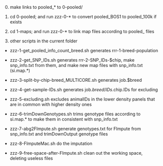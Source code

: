 
0. make links to pooled_* to 0-pooled/

1. cd 0-pooled; and run zzz-0-* to convert pooled_BOS1 to pooled_100k if exists

2. cd 1-maps;   and run zzz-0-* to link map files according to pooled_ files


3. other scripts in the current folder

  - zzz-1-get_pooled_info_count_breed.sh
	generates rrr-1-breed-population

  - zzz-2-get_SNP_IDs.sh
	generates rrr-2-SNP_IDs-$chip, make snp_info.txt from them, and make new map files with snp_info.txt (si.map.*)

  - zzz-3-split-by-chip-breed_MULTICORE.sh
	generates job.$breed

  - zzz-4-get-sample-IDs.sh
	generates job.$breed/IDs.$chip.IDs for excluding

  - zzz-5-excluding.sh
	excludes animalIDs in the lower density panels that are in common with higher density ones

  - zzz-6-trimDownGenotypes.sh
	trims genotype files according to si.map.* to make them in consistent with snp_info.txt

  - zzz-7-abg2FImpute.sh
	generate genotypes.txt for FImpute from snp_info.txt and trimDownOutput genotype files

  - zzz-8-FImputeMac.sh
	do the imputation

  - zzz-9-free-space-after-FImpute.sh
	clean out the working space, deleting useless files
